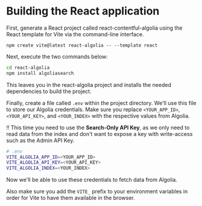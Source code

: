 # Building the React application

First, generate a React project called react-contentful-algolia using the React template for Vite via the command-line interface.

`npm create vite@latest react-algolia -- --template react`

Next, execute the two commands below:

```bash
cd react-algolia
npm install algoliasearch
```

This leaves you in the react-algolia project and installs the needed dependencies to build the project.

Finally, create a file called `.env` within the project directory. We'll use this file to store our Algolia credentials. Make sure you replace `<YOUR_APP_ID>`, `<YOUR_API_KEY>`, and `<YOUR_INDEX>` with the respective values from Algolia.

‼️ This time you need to use the **Search-Only API Key**, as we only need to read data from the index and don't want to expose a key with write-access such as the Admin API Key.

```bash
# .env
VITE_ALGOLIA_APP_ID=<YOUR_APP_ID>
VITE_ALGOLIA_API_KEY=<YOUR_API_KEY>
VITE_ALGOLIA_INDEX=<YOUR_INDEX>
```

Now we'll be able to use these credentials to fetch data from Algolia.

Also make sure you add the `VITE_` prefix to your environment variables in order for Vite to have them available in the browser.
